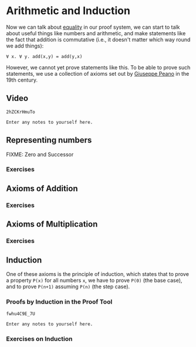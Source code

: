 # Arithmetic and Induction

Now we can talk about [equality](equality.html) in our proof system, we can start to talk about useful things like numbers and arithmetic, and make statements like the fact that addition is commutative (i.e., it doesn't matter which way round we add things):

```formula
∀ x. ∀ y. add(x,y) = add(y,x)
```

However, we cannot yet prove statements like this. To be able to prove such statements, we use a collection of axioms set out by [Giuseppe Peano](FIXME) in the 19th century.

## Video

```youtube
2hZCKrHmuTo
```

```textbox {id=induction-note1}
Enter any notes to yourself here.
```

## Representing numbers

FIXME: Zero and Successor

### Exercises

## Axioms of Addition

### Exercises

## Axioms of Multiplication

### Exercises

## Induction

One of these axioms is the principle of induction, which states that to prove a property `P(x)` for all numbers `x`, we have to prove `P(0)` (the base case), and to prove `P(n+1)` assuming `P(n)` (the step case).

### Proofs by Induction in the Proof Tool

```youtube
fwhu4C9E_7U
```

```textbox {id=induction-note2}
Enter any notes to yourself here.
```

### Exercises on Induction
